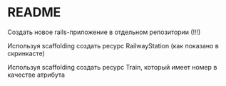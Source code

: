 # README

Создать новое rails-приложение в отдельном репозитории (!!!)

Используя scaffolding создать ресурс RailwayStation (как показано в скринкасте)

Используя scaffolding создать ресурс Train, который имеет номер в качестве атрибута

